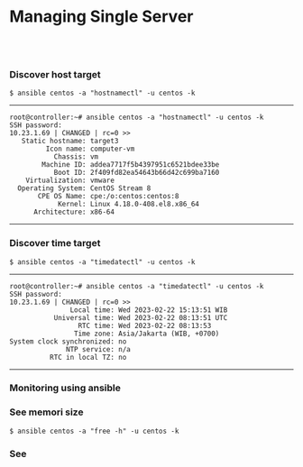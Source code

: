 # Managing Single Server
<br><br>
### Discover host target
```
$ ansible centos -a "hostnamectl" -u centos -k
```
---
```
root@controller:~# ansible centos -a "hostnamectl" -u centos -k
SSH password:
10.23.1.69 | CHANGED | rc=0 >>
   Static hostname: target3
         Icon name: computer-vm
           Chassis: vm
        Machine ID: addea7717f5b4397951c6521bdee33be
           Boot ID: 2f409fd82ea54643b66d42c699ba7160
    Virtualization: vmware
  Operating System: CentOS Stream 8
       CPE OS Name: cpe:/o:centos:centos:8
            Kernel: Linux 4.18.0-408.el8.x86_64
      Architecture: x86-64
```
---
### Discover time target
```
$ ansible centos -a "timedatectl" -u centos -k
```
---
```
root@controller:~# ansible centos -a "timedatectl" -u centos -k
SSH password:
10.23.1.69 | CHANGED | rc=0 >>
               Local time: Wed 2023-02-22 15:13:51 WIB
           Universal time: Wed 2023-02-22 08:13:51 UTC
                 RTC time: Wed 2023-02-22 08:13:53
                Time zone: Asia/Jakarta (WIB, +0700)
System clock synchronized: no
              NTP service: n/a
          RTC in local TZ: no
```
---
### Monitoring using ansible
### See memori size
```
$ ansible centos -a "free -h" -u centos -k
```
### See 